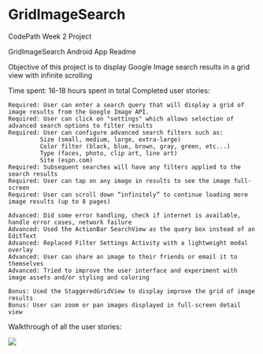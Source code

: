 # GridImageSearch

CodePath Week 2 Project

GridImageSearch Android App Readme

Objective of this project is to display Google Image search results in a grid view with infinite scrolling

Time spent: 16-18 hours spent in total Completed user stories:

    Required: User can enter a search query that will display a grid of image results from the Google Image API.
    Required: User can click on "settings" which allows selection of advanced search options to filter results
    Required: User can configure advanced search filters such as:
             Size (small, medium, large, extra-large)
             Color filter (black, blue, brown, gray, green, etc...)  
             Type (faces, photo, clip art, line art)
             Site (espn.com)       
    Required: Subsequent searches will have any filters applied to the search results
    Required: User can tap on any image in results to see the image full-screen
    Required: User can scroll down “infinitely” to continue loading more image results (up to 8 pages)
    
    Advanced: Did some error handling, check if internet is available, handle error cases, network failure
    Advanced: Used the ActionBar SearchView as the query box instead of an EditText
    Advanced: Replaced Filter Settings Activity with a lightweight modal overlay
    Advanced: User can share an image to their friends or email it to themselves
    Advanced: Tried to improve the user interface and experiment with image assets and/or styling and coloring
    
    Bonus: Used the StaggeredGridView to display improve the grid of image results
    Bonus: User can zoom or pan images displayed in full-screen detail view

Walkthrough of all the user stories:

![](https://github.com/Vikramjeet-Singh/GridImageSearch/blob/master/GridImageSearch_Walkthrough.gif)


